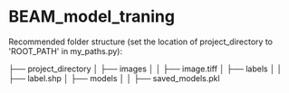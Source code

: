 # BEAM_model_traning

Recommended folder structure (set the location of project_directory to 'ROOT_PATH' in my_paths.py): 

├── project_directory
│   ├── images
│   │   ├── image.tiff
│   ├── labels
│   │   ├── label.shp
│   ├── models
│   │   ├── saved_models.pkl
